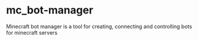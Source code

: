 # mc_bot-manager
Minecraft bot manager is a tool for creating, connecting and controlling bots for minecraft servers

